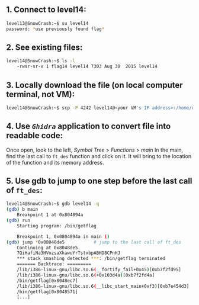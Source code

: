 ## 1. Connect to level14:

```bash
level13@SnowCrash:~$ su level14
password: *use previously found flag*
```

## 2. See existing files:

```bash
level14@SnowCrash:~$ ls -l
    -rwsr-sr-x 1 flag14 level14 7303 Aug 30  2015 level14
```

## 3. Locally download the file (on local computer terminal, not VM):

```bash
level14@SnowCrash:~$ scp -P 4242 level14@<your VM's IP address>:/home/user/level14/level14 ~
```

## 4. Use *`Ghidra`* application to convert file into readable code:
Once open, look to the left, *Symbol Tree* > *Functions* > *main*
In the main, find the last call to `ft_des` function and click on it.
It will bring to the location of the function and its memory address.

## 5. Use gdb to jump to one step before the last call of `ft_des`:
```bash
level14@SnowCrash:~$ gdb level14 -q
(gdb) b main
    Breakpoint 1 at 0x804894a
(gdb) run
    Starting program: /bin/getflag 

    Breakpoint 1, 0x0804894a in main ()
(gdb) jump *0x08048de5           # jump to the last call of ft_des
    Continuing at 0x8048de5.
    7QiHafiNa3HVozsaXkawuYrTstxbpABHD8CPnHJ
    *** stack smashing detected ***: /bin/getflag terminated
    ======= Backtrace: =========
    /lib/i386-linux-gnu/libc.so.6(__fortify_fail+0x45)[0xb7f2fd95]
    /lib/i386-linux-gnu/libc.so.6(+0x103d4a)[0xb7f2fd4a]
    /bin/getflag[0x8048ec7]
    /lib/i386-linux-gnu/libc.so.6(__libc_start_main+0xf3)[0xb7e454d3]
    /bin/getflag[0x8048571]
    [...]
```